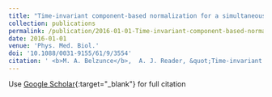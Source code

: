 ```yaml
---
title: "Time-invariant component-based normalization for a simultaneous PET-MR scanner"
collection: publications
permalink: /publication/2016-01-01-Time-invariant-component-based-normalization-for-a-simultaneous-PET-MR-scanner
date: 2016-01-01
venue: 'Phys. Med. Biol.'
doi: '10.1088/0031-9155/61/9/3554'
citation: ' <b>M. A. Belzunce</b>,  A. J. Reader, &quot;Time-invariant component-based normalization for a simultaneous PET-MR scanner.&quot; <i>Phys. Med. Biol.</i>, 2016.'
---
```

Use [Google Scholar](https://scholar.google.com/scholar?q=Time+invariant+component+based+normalization+for+a+simultaneous+PET+MR+scanner){:target="_blank"} for full citation
